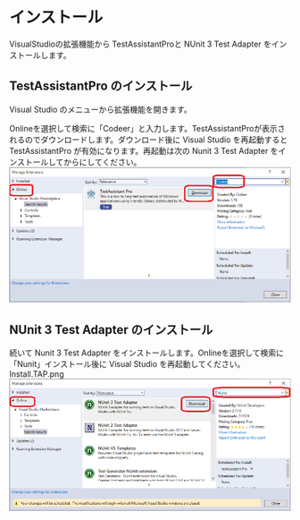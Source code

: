 # インストール
VisualStudioの拡張機能から TestAssistantProと NUnit 3 Test Adapter をインストールします。

## TestAssistantPro のインストール
Visual Studio のメニューから拡張機能を開きます。

Onlineを選択して検索に「Codeer」と入力します。TestAssistantProが表示されるのでダウンロードします。ダウンロード後に Visual Studio を再起動すると TestAssistantPro が有効になります。再起動は次の Nunit 3 Test Adapter をインストールしてからにしてください。
![Install.TAP.png](../img/Install.TAP.png)
## NUnit 3 Test Adapter のインストール
続いて Nunit 3 Test Adapter をインストールします。Onlineを選択して検索に「Nunit」インストール後に Visual Studio を再起動してください。 
Install.TAP.png
![Install.TAP.png](../img/Install.Nunit.png)

